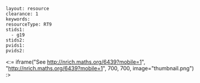 ````
layout: resource
clearance: 1
keywords:
resourceType: RT9
stids1: 
  - g19
stids2:
pvids1:
pvids2:

````

<:= iframe("See http://nrich.maths.org/6439?mobile=1", "http://nrich.maths.org/6439?mobile=1", 700, 700, image="thumbnail.png") :>
